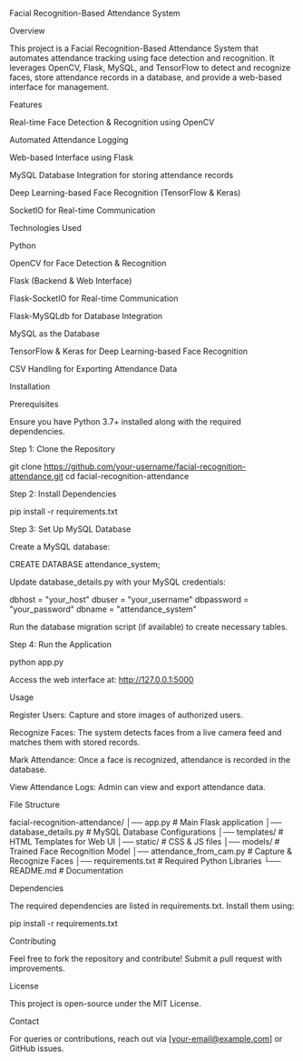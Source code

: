 Facial Recognition-Based Attendance System

Overview

This project is a Facial Recognition-Based Attendance System that automates attendance tracking using face detection and recognition. It leverages OpenCV, Flask, MySQL, and TensorFlow to detect and recognize faces, store attendance records in a database, and provide a web-based interface for management.

Features

Real-time Face Detection & Recognition using OpenCV

Automated Attendance Logging

Web-based Interface using Flask

MySQL Database Integration for storing attendance records

Deep Learning-based Face Recognition (TensorFlow & Keras)

SocketIO for Real-time Communication

Technologies Used

Python

OpenCV for Face Detection & Recognition

Flask (Backend & Web Interface)

Flask-SocketIO for Real-time Communication

Flask-MySQLdb for Database Integration

MySQL as the Database

TensorFlow & Keras for Deep Learning-based Face Recognition

CSV Handling for Exporting Attendance Data

Installation

Prerequisites

Ensure you have Python 3.7+ installed along with the required dependencies.

Step 1: Clone the Repository

 git clone https://github.com/your-username/facial-recognition-attendance.git
 cd facial-recognition-attendance

Step 2: Install Dependencies

 pip install -r requirements.txt

Step 3: Set Up MySQL Database

Create a MySQL database:

CREATE DATABASE attendance_system;

Update database_details.py with your MySQL credentials:

dbhost = "your_host"
dbuser = "your_username"
dbpassword = "your_password"
dbname = "attendance_system"

Run the database migration script (if available) to create necessary tables.

Step 4: Run the Application

 python app.py

Access the web interface at: http://127.0.0.1:5000

Usage

Register Users: Capture and store images of authorized users.

Recognize Faces: The system detects faces from a live camera feed and matches them with stored records.

Mark Attendance: Once a face is recognized, attendance is recorded in the database.

View Attendance Logs: Admin can view and export attendance data.

File Structure

facial-recognition-attendance/
│── app.py                     # Main Flask application
│── database_details.py         # MySQL Database Configurations
│── templates/                  # HTML Templates for Web UI
│── static/                     # CSS & JS files
│── models/                     # Trained Face Recognition Model
│── attendance_from_cam.py      # Capture & Recognize Faces
│── requirements.txt            # Required Python Libraries
└── README.md                   # Documentation

Dependencies

The required dependencies are listed in requirements.txt. Install them using:

pip install -r requirements.txt

Contributing

Feel free to fork the repository and contribute! Submit a pull request with improvements.

License

This project is open-source under the MIT License.

Contact

For queries or contributions, reach out via [your-email@example.com] or GitHub issues.

